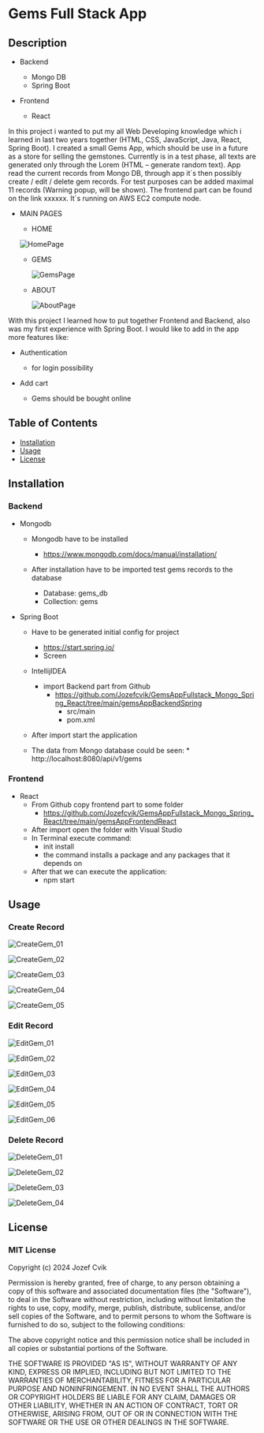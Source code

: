 # Gems Full Stack App

## Description

*	Backend
    *	Mongo DB
    *	Spring Boot
      
*	Frontend
    *	React

In this project i wanted to put my all Web Developing knowledge which i learned in last two years together (HTML, CSS, JavaScript, Java, React, Spring Boot). I created a small Gems App, which should be use in a future as a store for selling the gemstones. Currently is in a test phase, all texts are generated only through the Lorem (HTML – generate random text). App read the current records from Mongo DB, through app it´s then possibly create / edit / delete gem records. For test purposes can be added maximal 11 records (Warning popup, will be shown). The frontend part can be found on the link xxxxxx. It´s running on AWS EC2 compute node. 

* MAIN PAGES
  
    * HOME
      
     ![HomePage](assets/images/03_EN_HomeSide.jpg)

  * GEMS
    
      ![GemsPage](assets/images/04_EN_GemsSide.jpg)

  * ABOUT
    
      ![AboutPage](assets/images/05_EN_AboutSide.jpg)

With this project I learned how to put together Frontend and Backend, also was my first experience with Spring Boot. I would like to add in the app more features like:
  * Authentication
      * for login possibility

  * Add cart
      * Gems should be bought online


## Table of Contents

- [Installation](#installation)
- [Usage](#usage)
- [License](#license)

## Installation

### Backend
* Mongodb
    * Mongodb have to be installed
        * https://www.mongodb.com/docs/manual/installation/

    * After installation have to be imported test gems records to the database
        * Database: gems_db
        * Collection: gems

* Spring Boot
    * Have to be generated initial config for project
        * https://start.spring.io/
        * Screen

    * IntellijIDEA
        * import Backend part from Github
            * https://github.com/Jozefcvik/GemsAppFullstack_Mongo_Spring_React/tree/main/gemsAppBackendSpring
                * src/main
                * pom.xml

    * After import start the application
    * The data from Mongo database could be seen:
          * http://localhost:8080/api/v1/gems

### Frontend

* React
  * From Github copy frontend part to some folder
    * https://github.com/Jozefcvik/GemsAppFullstack_Mongo_Spring_React/tree/main/gemsAppFrontendReact
  * After import open the folder with Visual Studio
  * In Terminal execute command:
    * init install
    * the command installs a package and any packages that it depends on
  * After that we can execute the application:
    * npm start


## Usage

### Create Record
![CreateGem_01](assets/images/09_EN_CreateGem_01.jpg)

![CreateGem_02](assets/images/09_EN_CreateGem_02.jpg)

![CreateGem_03](assets/images/09_EN_CreateGem_03.jpg)

![CreateGem_04](assets/images/09_EN_CreateGem_04.jpg)

![CreateGem_05](assets/images/09_EN_CreateGem_05.jpg)

### Edit Record
![EditGem_01](assets/images/10_EN_EditGem_01.jpg)

![EditGem_02](assets/images/10_EN_EditGem_02.jpg)

![EditGem_03](assets/images/10_EN_EditGem_03.jpg)

![EditGem_04](assets/images/10_EN_EditGem_04.jpg)

![EditGem_05](assets/images/10_EN_EditGem_05.jpg)

![EditGem_06](assets/images/10_EN_EditGem_06.jpg)

### Delete Record
![DeleteGem_01](assets/images/11_EN_DeleteGem_01.jpg)

![DeleteGem_02](assets/images/11_EN_DeleteGem_02.jpg)

![DeleteGem_03](assets/images/11_EN_DeleteGem_03.jpg)

![DeleteGem_04](assets/images/11_EN_DeleteGem_04.jpg)

## License

### MIT License

Copyright (c) 2024 Jozef Cvik

Permission is hereby granted, free of charge, to any person obtaining a copy
of this software and associated documentation files (the "Software"), to deal
in the Software without restriction, including without limitation the rights
to use, copy, modify, merge, publish, distribute, sublicense, and/or sell
copies of the Software, and to permit persons to whom the Software is
furnished to do so, subject to the following conditions:

The above copyright notice and this permission notice shall be included in all
copies or substantial portions of the Software.

THE SOFTWARE IS PROVIDED "AS IS", WITHOUT WARRANTY OF ANY KIND, EXPRESS OR
IMPLIED, INCLUDING BUT NOT LIMITED TO THE WARRANTIES OF MERCHANTABILITY,
FITNESS FOR A PARTICULAR PURPOSE AND NONINFRINGEMENT. IN NO EVENT SHALL THE
AUTHORS OR COPYRIGHT HOLDERS BE LIABLE FOR ANY CLAIM, DAMAGES OR OTHER
LIABILITY, WHETHER IN AN ACTION OF CONTRACT, TORT OR OTHERWISE, ARISING FROM,
OUT OF OR IN CONNECTION WITH THE SOFTWARE OR THE USE OR OTHER DEALINGS IN THE
SOFTWARE.
